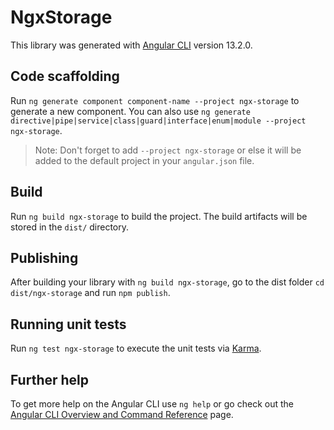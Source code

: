 # NgxStorage

This library was generated with [Angular CLI](https://github.com/angular/angular-cli) version 13.2.0.

## Code scaffolding

Run `ng generate component component-name --project ngx-storage` to generate a new component. You can also use `ng generate directive|pipe|service|class|guard|interface|enum|module --project ngx-storage`.
> Note: Don't forget to add `--project ngx-storage` or else it will be added to the default project in your `angular.json` file. 

## Build

Run `ng build ngx-storage` to build the project. The build artifacts will be stored in the `dist/` directory.

## Publishing

After building your library with `ng build ngx-storage`, go to the dist folder `cd dist/ngx-storage` and run `npm publish`.

## Running unit tests

Run `ng test ngx-storage` to execute the unit tests via [Karma](https://karma-runner.github.io).

## Further help

To get more help on the Angular CLI use `ng help` or go check out the [Angular CLI Overview and Command Reference](https://angular.io/cli) page.
